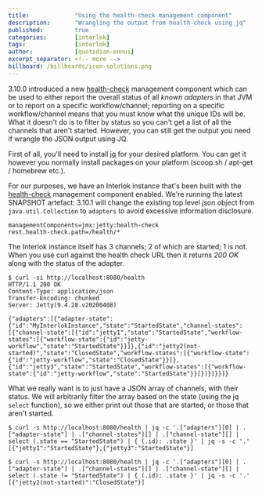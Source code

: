 ```yaml
---
title:             "Using the health-check management component"
description:       "Wrangling the output from health-check using jq"
published:         true
categories:        [interlok]
tags:              [interlok]
author:            [quotidian-ennui]
excerpt_separator: <!-- more -->
billboard: /billboards/icon-solutions.png
---
```


3.10.0 introduced a new [health-check](https://github.com/adaptris/interlok-workflow-rest-services) management component which can be used to either report the overall status of all _known adapters_ in that JVM or to report on a specific workflow/channel; reporting on a specific workflow/channel means that you must know what the unique IDs will be. What it doesn't do is to filter by status so you can't get a list of all the channels that aren't started. However, you can still get the output you need if wrangle the JSON output using JQ.

<!-- more -->

First of all, you'll need to install [jq](https://stedolan.github.io/jq/) for your desired platform. You can get it however you normally install packages on your platform (scoop.sh / apt-get / homebrew etc.).

For our purposes, we have an Interlok instance that's been built with the [health-check](https://github.com/adaptris/interlok-workflow-rest-services) management component enabled. We're running the latest SNAPSHOT artefact: 3.10.1 will change the existing top level json object from `java.util.Collection` to `adapters` to avoid excessive information disclosure.


```
managementComponents=jmx:jetty:health-check
rest.health-check.path=/health/*
```

The Interlok instance itself has 3 channels; 2 of which are started; 1 is not. When you use curl against the health check URL then it returns _200 OK_ along with the status of the adapter.

```console
$ curl -si http://localhost:8080/health
HTTP/1.1 200 OK
Content-Type: application/json
Transfer-Encoding: chunked
Server: Jetty(9.4.28.v20200408)

{"adapters":[{"adapter-state":{"id":"MyInterlokInstance","state":"StartedState","channel-states":[{"channel-state":[{"id":"jetty1","state":"StartedState","workflow-states":[{"workflow-state":{"id":"jetty-workflow","state":"StartedState"}}]},{"id":"jetty2(not-started)","state":"ClosedState","workflow-states":[{"workflow-state":{"id":"jetty-workflow","state":"ClosedState"}}]},{"id":"jetty3","state":"StartedState","workflow-states":[{"workflow-state":{"id":"jetty-workflow","state":"StartedState"}}]}]}]}}]}
```

What we really want is to just have a JSON array of channels, with their status. We will arbitrarily filter the array based on the state (using the jq `select` function), so we either print out those that are started, or those that aren't started.

```console
$ curl -s http://localhost:8080/health | jq -c '.["adapters"][0] | .["adapter-state"] | .["channel-states"][] | .["channel-state"][] | select (.state == "StartedState") | { (.id): .state }' | jq -s -c '.'
[{"jetty1":"StartedState"},{"jetty3":"StartedState"}]

$ curl -s http://localhost:8080/health | jq -c '.["adapters"][0] | .["adapter-state"] | .["channel-states"][] | .["channel-state"][] | select (.state != "StartedState") | { (.id): .state }' | jq -s -c '.'
[{"jetty2(not-started)":"ClosedState"}]

```
